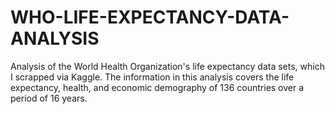 # WHO-LIFE-EXPECTANCY-DATA-ANALYSIS
Analysis of the World Health Organization's life expectancy data sets, which I scrapped via Kaggle.
The information in this analysis covers the life expectancy, health, and economic demography of 136 countries over a period of 16 years.
